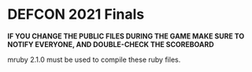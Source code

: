# DEFCON 2021 Finals

**IF YOU CHANGE THE PUBLIC FILES DURING THE GAME MAKE SURE TO NOTIFY EVERYONE, AND DOUBLE-CHECK THE SCOREBOARD**

mruby 2.1.0 must be used to compile these ruby files.
